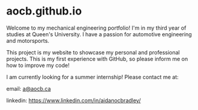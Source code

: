 # aocb.github.io
Welcome to my mechanical engineering portfolio!
I'm in my third year of studies at Queen's University. I have a passion for automotive engineering and motorsports.

This project is my website to showcase my personal and professional projects. This is my first experience with GitHub, so please inform me on how to improve my code!

I am currently looking for a summer internship! Please contact me at:

email: a@aocb.ca

linkedin: https://www.linkedin.com/in/aidanocbradley/
